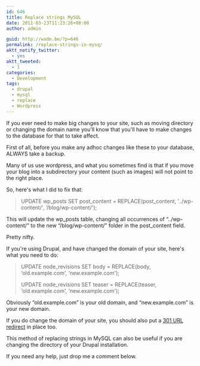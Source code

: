 ```yaml
---
id: 646
title: Replace strings MySQL
date: 2011-03-23T11:23:26+00:00
author: admin

guid: http://wade.be/?p=646
permalink: /replace-strings-in-mysq/
aktt_notify_twitter:
  - yes
aktt_tweeted:
  - 1
categories:
  - Development
tags:
  - drupal
  - mysql
  - replace
  - Wordpress
---
```

<p class="lead">
  If you ever need to make big changes to your site, such as moving directory or changing the domain name you'll know that you'll have to make changes to the database for that to take affect.
</p>

<!--more-->

First of all, before you make any adhoc changes like these to your database, ALWAYS take a backup.

Many of us use wordpress, and what you sometimes find is that if you move your blog into a subdirectory your content (such as images) will not point to the right place.

So, here's what I did to fix that:

> UPDATE wp\_posts SET post\_content = REPLACE(post_content, &#8216;../wp-content/', &#8216;/blog/wp-content/');

This will update the wp\_posts table, changing all occurrences of &#8220;../wp-content/&#8221; to the new &#8220;/blog/wp-content/&#8221; folder in the post\_content field.

Pretty nifty.

If you're using Drupal, and have changed the domain of your site, here's what you need to do:

> UPDATE node_revisions SET body = REPLACE(body, &#8216;old.example.com', &#8216;new.example.com');
> 
> UPDATE node_revisions SET teaser = REPLACE(teaser, &#8216;old.example.com', &#8216;new.example.com');

Obviously &#8220;old.example.com&#8221; is your old domain, and &#8220;new.example.com&#8221; is your new domain.

If you do change the domain of your site, you should also put a [301 URL redirect](http://en.wikipedia.org/wiki/URL_redirection) in place too.

This method of replacing strings in MySQL can also be useful if you are changing the directory of your Drupal installation.

If you need any help, just drop me a comment below.